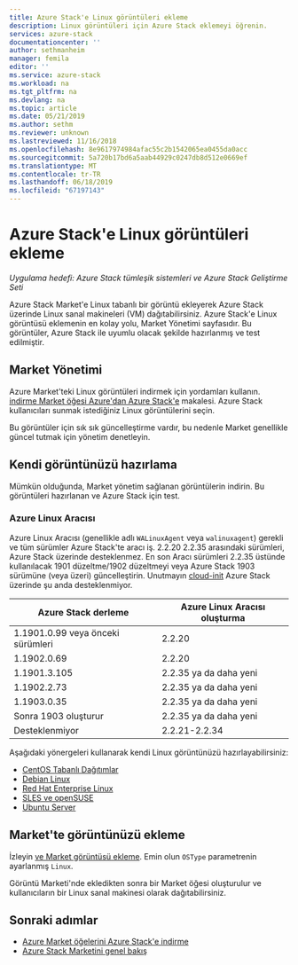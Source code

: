 ```yaml
---
title: Azure Stack'e Linux görüntüleri ekleme
description: Linux görüntüleri için Azure Stack eklemeyi öğrenin.
services: azure-stack
documentationcenter: ''
author: sethmanheim
manager: femila
editor: ''
ms.service: azure-stack
ms.workload: na
ms.tgt_pltfrm: na
ms.devlang: na
ms.topic: article
ms.date: 05/21/2019
ms.author: sethm
ms.reviewer: unknown
ms.lastreviewed: 11/16/2018
ms.openlocfilehash: 8e9617974984afac55c2b1542065ea0455da0acc
ms.sourcegitcommit: 5a720b17bd6a5aab44929c0247db8d512e0669ef
ms.translationtype: MT
ms.contentlocale: tr-TR
ms.lasthandoff: 06/18/2019
ms.locfileid: "67197143"
---
```

# <a name="add-linux-images-to-azure-stack"></a>Azure Stack'e Linux görüntüleri ekleme

*Uygulama hedefi: Azure Stack tümleşik sistemleri ve Azure Stack Geliştirme Seti*

Azure Stack Market'e Linux tabanlı bir görüntü ekleyerek Azure Stack üzerinde Linux sanal makineleri (VM) dağıtabilirsiniz. Azure Stack'e Linux görüntüsü eklemenin en kolay yolu, Market Yönetimi sayfasıdır. Bu görüntüler, Azure Stack ile uyumlu olacak şekilde hazırlanmış ve test edilmiştir.

## <a name="marketplace-management"></a>Market Yönetimi

Azure Market'teki Linux görüntüleri indirmek için yordamları kullanın. [indirme Market öğesi Azure'dan Azure Stack'e](azure-stack-download-azure-marketplace-item.md) makalesi. Azure Stack kullanıcıları sunmak istediğiniz Linux görüntülerini seçin.

Bu görüntüler için sık sık güncelleştirme vardır, bu nedenle Market genellikle güncel tutmak için yönetim denetleyin.

## <a name="prepare-your-own-image"></a>Kendi görüntünüzü hazırlama

Mümkün olduğunda, Market yönetim sağlanan görüntülerin indirin. Bu görüntüleri hazırlanan ve Azure Stack için test.

### <a name="azure-linux-agent"></a>Azure Linux Aracısı

Azure Linux Aracısı (genellikle adlı `WALinuxAgent` veya `walinuxagent`) gerekli ve tüm sürümler Azure Stack'te aracı iş. 2\.2.20 2.2.35 arasındaki sürümleri, Azure Stack üzerinde desteklenmez. En son Aracı sürümleri 2.2.35 üstünde kullanılacak 1901 düzeltme/1902 düzeltmeyi veya Azure Stack 1903 sürümüne (veya üzeri) güncelleştirin. Unutmayın [cloud-init](https://cloud-init.io/) Azure Stack üzerinde şu anda desteklenmiyor.

| Azure Stack derleme | Azure Linux Aracısı oluşturma |
| ------------- | ------------- |
| 1.1901.0.99 veya önceki sürümleri | 2.2.20 |
| 1.1902.0.69  | 2.2.20  |
|  1.1901.3.105   | 2.2.35 ya da daha yeni |
| 1.1902.2.73  | 2.2.35 ya da daha yeni |
| 1.1903.0.35  | 2.2.35 ya da daha yeni |
| Sonra 1903 oluşturur | 2.2.35 ya da daha yeni |
| Desteklenmiyor | 2.2.21-2.2.34 |

Aşağıdaki yönergeleri kullanarak kendi Linux görüntünüzü hazırlayabilirsiniz:

* [CentOS Tabanlı Dağıtımlar](/azure/virtual-machines/linux/create-upload-centos?toc=%2fazure%2fvirtual-machines%2flinux%2ftoc.json)
* [Debian Linux](/azure/virtual-machines/linux/debian-create-upload-vhd?toc=%2fazure%2fvirtual-machines%2flinux%2ftoc.json)
* [Red Hat Enterprise Linux](azure-stack-redhat-create-upload-vhd.md)
* [SLES ve openSUSE](/azure/virtual-machines/linux/suse-create-upload-vhd?toc=%2fazure%2fvirtual-machines%2flinux%2ftoc.json)
* [Ubuntu Server](/azure/virtual-machines/linux/create-upload-ubuntu?toc=%2fazure%2fvirtual-machines%2flinux%2ftoc.json)

## <a name="add-your-image-to-the-marketplace"></a>Market'te görüntünüzü ekleme

İzleyin [ve Market görüntüsü ekleme](azure-stack-add-vm-image.md). Emin olun `OSType` parametrenin ayarlanmış `Linux`.

Görüntü Marketi'nde ekledikten sonra bir Market öğesi oluşturulur ve kullanıcıların bir Linux sanal makinesi olarak dağıtabilirsiniz.

## <a name="next-steps"></a>Sonraki adımlar

* [Azure Market öğelerini Azure Stack'e indirme](azure-stack-download-azure-marketplace-item.md)
* [Azure Stack Marketini genel bakış](azure-stack-marketplace.md)
